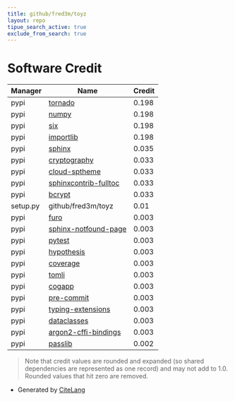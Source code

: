 ```yaml
---
title: github/fred3m/toyz
layout: repo
tipue_search_active: true
exclude_from_search: true
---
```

# Software Credit

|Manager|Name|Credit|
|-------|----|------|
|pypi|[tornado](http://www.tornadoweb.org/)|0.198|
|pypi|[numpy](https://www.numpy.org)|0.198|
|pypi|[six](https://github.com/benjaminp/six)|0.198|
|pypi|[importlib](https://github.com/brettcannon/importlib)|0.198|
|pypi|[sphinx](https://www.sphinx-doc.org/)|0.035|
|pypi|[cryptography](https://github.com/pyca/cryptography)|0.033|
|pypi|[cloud-sptheme](https://cloud-sptheme.readthedocs.io)|0.033|
|pypi|[sphinxcontrib-fulltoc](http://sphinxcontrib-fulltoc.readthedocs.org)|0.033|
|pypi|[bcrypt](https://github.com/pyca/bcrypt/)|0.033|
|setup.py|github/fred3m/toyz|0.01|
|pypi|[furo](https://pradyunsg.me/furo/quickstart)|0.003|
|pypi|[sphinx-notfound-page](https://pypi.org/project/sphinx-notfound-page)|0.003|
|pypi|[pytest](https://pypi.org/project/pytest)|0.003|
|pypi|[hypothesis](https://pypi.org/project/hypothesis)|0.003|
|pypi|[coverage](https://pypi.org/project/coverage)|0.003|
|pypi|[tomli](https://pypi.org/project/tomli)|0.003|
|pypi|[cogapp](https://pypi.org/project/cogapp)|0.003|
|pypi|[pre-commit](https://pypi.org/project/pre-commit)|0.003|
|pypi|[typing-extensions](https://pypi.org/project/typing-extensions)|0.003|
|pypi|[dataclasses](https://pypi.org/project/dataclasses)|0.003|
|pypi|[argon2-cffi-bindings](https://pypi.org/project/argon2-cffi-bindings)|0.003|
|pypi|[passlib](https://passlib.readthedocs.io)|0.002|


> Note that credit values are rounded and expanded (so shared dependencies are represented as one record) and may not add to 1.0. Rounded values that hit zero are removed.


- Generated by [CiteLang](https://github.com/vsoch/citelang)
